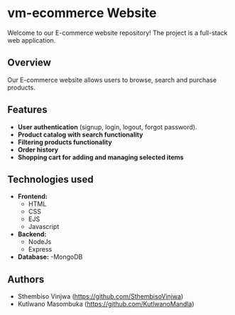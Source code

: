 # vm-ecommerce Website

Welcome to our E-commerce website repository! The project is a full-stack web application.

## Overview

Our E-commerce website allows users to browse, search and purchase products.

## Features

- **User authentication** (signup, login, logout, forgot password).
- **Product catalog with search functionality**
- **Filtering products functionality**
- **Order history**
- **Shopping cart for adding and managing selected items**

## Technologies used
- **Frontend:**
  - HTML
  - CSS
  - EJS
  - Javascript
- **Backend:**
  - NodeJs
  - Express
- **Database:**
  -MongoDB

## Authors
- Sthembiso Vinjwa (https://github.com/SthembisoVinjwa)
- Kutlwano Masombuka (https://github.com/KutlwanoMandla)
